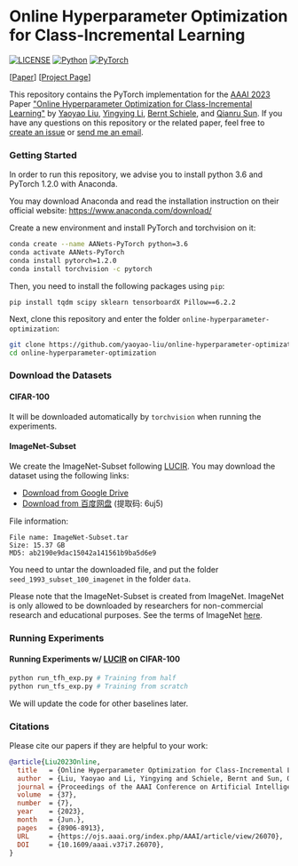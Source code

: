 # Online Hyperparameter Optimization for Class-Incremental Learning

[![LICENSE](https://img.shields.io/badge/license-MIT-green?style=flat-square)](https://github.com/yaoyao-liu/online-hyperparameter-optimization/blob/master/LICENSE)
[![Python](https://img.shields.io/badge/python-3.6-blue.svg?style=flat-square&logo=python&color=3776AB)](https://www.python.org/)
[![PyTorch](https://img.shields.io/badge/pytorch-1.2.0-%237732a8?style=flat-square&logo=PyTorch&color=EE4C2C)](https://pytorch.org/)

[[Paper](https://arxiv.org/pdf/2301.05032.pdf)] [[Project Page](https://class-il.mpi-inf.mpg.de/online-hyperparameter-optimization/)]

This repository contains the PyTorch implementation for the [AAAI 2023](https://aaai.org/Conferences/AAAI-23/) Paper ["Online Hyperparameter Optimization for Class-Incremental Learning"](https://arxiv.org/pdf/2301.05032.pdf) by [Yaoyao Liu](https://people.mpi-inf.mpg.de/~yaliu/), [Yingying Li](https://yingying.li), [Bernt Schiele](https://www.mpi-inf.mpg.de/departments/computer-vision-and-multimodal-computing/people/bernt-schiele/), and [Qianru Sun](https://qianrusun1015.github.io). If you have any questions on this repository or the related paper, feel free to [create an issue](https://github.com/yaoyao-liu/online-hyperparameter-optimization/issues/new) or [send me an email](mailto:yliu538@jhu.edu).

### Getting Started

In order to run this repository, we advise you to install python 3.6 and PyTorch 1.2.0 with Anaconda.

You may download Anaconda and read the installation instruction on their official website:
<https://www.anaconda.com/download/>

Create a new environment and install PyTorch and torchvision on it:

```bash
conda create --name AANets-PyTorch python=3.6
conda activate AANets-PyTorch
conda install pytorch=1.2.0 
conda install torchvision -c pytorch
```
Then, you need to install the following packages using `pip`:
```
pip install tqdm scipy sklearn tensorboardX Pillow==6.2.2
```
Next, clone this repository and enter the folder `online-hyperparameter-optimization`:
```bash
git clone https://github.com/yaoyao-liu/online-hyperparameter-optimization.git
cd online-hyperparameter-optimization

```

### Download the Datasets
#### CIFAR-100
It will be downloaded automatically by `torchvision` when running the experiments.

#### ImageNet-Subset
We create the ImageNet-Subset following [LUCIR](https://github.com/hshustc/CVPR19_Incremental_Learning).
You may download the dataset using the following links:
- [Download from Google Drive](https://drive.google.com/file/d/1n5Xg7Iye_wkzVKc0MTBao5adhYSUlMCL/view?usp=sharing)
- [Download from 百度网盘](https://pan.baidu.com/s/1MnhITYKUI1i7aRBzsPrCSw) (提取码: 6uj5)

File information:
```
File name: ImageNet-Subset.tar
Size: 15.37 GB
MD5: ab2190e9dac15042a141561b9ba5d6e9
```
You need to untar the downloaded file, and put the folder `seed_1993_subset_100_imagenet` in the folder `data`.

Please note that the ImageNet-Subset is created from ImageNet. ImageNet is only allowed to be downloaded by researchers for non-commercial research and educational purposes. See the terms of ImageNet [here](https://image-net.org/download.php).

### Running Experiments
#### Running Experiments w/ [LUCIR](https://openaccess.thecvf.com/content_CVPR_2019/papers/Hou_Learning_a_Unified_Classifier_Incrementally_via_Rebalancing_CVPR_2019_paper.pdf) on CIFAR-100

```bash
python run_tfh_exp.py # Training from half
python run_tfs_exp.py # Training from scratch
```

We will update the code for other baselines later.

### Citations

Please cite our papers if they are helpful to your work:

```bibtex
@article{Liu2023Online, 
  title   = {Online Hyperparameter Optimization for Class-Incremental Learning}, 
  author  = {Liu, Yaoyao and Li, Yingying and Schiele, Bernt and Sun, Qianru}, 
  journal = {Proceedings of the AAAI Conference on Artificial Intelligence}, 
  volume  = {37}, 
  number  = {7}, 
  year    = {2023}, 
  month   = {Jun.}, 
  pages   = {8906-8913},
  URL     = {https://ojs.aaai.org/index.php/AAAI/article/view/26070}, 
  DOI     = {10.1609/aaai.v37i7.26070}, 
}
```
